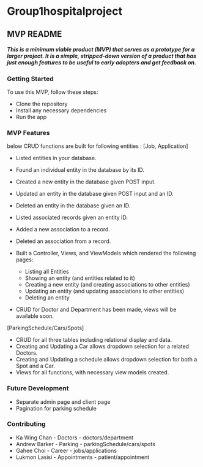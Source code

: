 # Group1hospitalproject

## MVP README
##### This is a minimum viable product (MVP) that serves as a prototype for a larger project. It is a simple, stripped-down version of a product that has just enough features to be useful to early adopters and get feedback on.

### Getting Started
To use this MVP, follow these steps:
- Clone the repository
- Install any necessary dependencies
- Run the app

### MVP Features
below CRUD functions are built for following entities :
[Job, Application]
- Listed entities in your database.
- Found an individual entity in the database by its ID.
- Created a new entity in the database given POST input.
- Updated an entity in the database given POST input and an ID.
- Deleted an entity in the database given an ID.
- Listed associated records given an entity ID.
- Added a new association to a record.
- Deleted an association from a record.
- Built a Controller, Views, and ViewModels which rendered the following pages:
  - Listing all Entities
  - Showing an entity (and entities related to it)
  - Creating a new entity (and creating associations to other entities)
  - Updating an entity (and updating associations to other entities)
  - Deleting an entity

- CRUD for Doctor and Department has been made, views will be available soon.

[ParkingSchedule/Cars/Spots]
- CRUD for all three tables including relational display and data.
- Creating and Updating a Car allows dropdown selection for a related Doctors.
- Creating and Updating a schedule allows dropdown selection for both a Spot and a Car.
- Views for all functions, with necessary view models created.

### Future Development
- Separate admin page and client page
- Pagination for parking schedule

### Contributing
- Ka Wing Chan - Doctors - doctors/department
- Andrew Barker - Parking - parkingSchedule/cars/spots
- Gahee Choi - Career - jobs/applications
- Lukmon Lasisi - Appointments - patient/appointment
